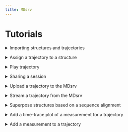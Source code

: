 ```yaml
---
title: MDsrv
---
```


# Tutorials

<a name='t-import'></a>
<details>
    <summary>Importing structures and trajectories</summary>

<p>

You can import a structure or trajectory by:<br>
- providing the files from your local machine<br>
    1. Open the Home panel on the left-hand side.<br>
    2. Open the Open Local Files menu in the Home panel.<br>
    3. Select Select files... to choose which of the files you have stored locally to upload.<br>
        - You can import multiple files at once.v
        - If you are importing multiple files at once, that do not have the same format, the Format option should be set to Auto.<br>
        - If you are importing only one file at a time, or if all files have the same format, you can also specify the format of the file. However, in most cases, this is not necessary.<br>
    4. Select Apply.

<center>
    <figure class='video_container'>
        <video width='75%' controls='true' allowfullscreen='true' poster='./videos/poster/import_local_files.png'>
            <source src='./videos/import_local_files.mp4' type='video/mp4'>
        </video>
    </figure>
</center>

- using one of the common public servers (like PDB)<br>
    1. Open the Home panel on the left-hand side.<br>
    2. Open the Open Remote Structure menu in the Home panel.<br>
    3. Select the server you want to download the structure or trajectory from as the Source.<br>
    4. Enter the ID of the structure or trajectory you want to import from the selected server.<br>
    5. Select Apply.

<center>
    <figure class='video_container'>
        <video width='75%' controls='true' allowfullscreen='true' poster='./videos/poster/import_structure_id.png'>
            <source src='./videos/import_structure_id.mp4' type='video/mp4'>
        </video>
    </figure>
</center>

- using the URL of a structure or trajectory file that is publicly available on another server:<br>
    1. Open the Home panel on the left-hand side.<br>
    2. Open the Open Remote File menu in the Home panel.<br>
    3. Enter the URL of the file.<br>
    4. Select the correct format of the file for the Format parameter.<br>
    5. Set the Binary parameter to On, if the file is binary.<br>
    6. Select Apply.

<center>
    <figure class='video_container'>
        <video width='75%' controls='true' allowfullscreen='true' poster='./videos/poster/import_via_url.png'>
            <source src='./videos/import_via_url.mp4' type='video/mp4'>
        </video>
    </figure>
</center>

**Note**: When you import a trajectory file, like an xtc, you must also import a structure to which the trajectory can be matched. Otherwise you will not be able to play the trajectory. To match the trajectory to a structure, see FAQ: How can I assign a trajectory to a structure?

</p>
</details>

<a name='t-assign-traj'></a>
<details>
    <summary>Assign a trajectory to a structure</summary>

<p>

To match a trajectory to a structure, you must first import both (<a href="#t-import">How can I import a structure or trajectory?</a>). <br>
1. Open the Home panel on the left-hand side.<br>
2. Open the Assign Trajectory menu in the Home panel.<br>
3. Select the structure and trajectory you want to match:<br>
    - Model: the structure to which the trajectory should be matched<br>
    - Coordinates: the trajectory you want to match to the structure<br>
4. Select Apply.

<center>
    <figure class='video_container'>
        <video width='75%' controls='true' allowfullscreen='true' poster='./videos/poster/assign_trajectory_to_structure.png'>
            <source src='./videos/assign_trajectory_to_structure.mp4' type='video/mp4'>
        </video>
    </figure>
</center>

</p>
</details>

<a name='t-play'></a>
<details>
    <summary>Play trajectory</summary>

<p>

You first need to import your trajectory (<a href="#t-import">How can I import a structure or trajectory?</a>).<br>
After you imported your trajectory, a play button will appear in the top left corner of the white canvas where the structure is displayed.<br>

In case you provided the coordinate file of the trajectory yourself, you must first match it with a structure (<a href="#t-assign-traj">How can I assign a trajectory to a structure?</a>).<br>
After matching the trajectory, you need to clean up the visualization:<br>
1. Open the State Tree panel on the left-hand side.<br>
2. Toggle the visibility for the two imported files (same name as the original files).<br>
Now only the matched result is visible in the representation.<br>

<center>
    <figure class='video_container'>
        <video width='75%' controls='true' allowfullscreen='true' poster='./videos/poster/play_trajectory.png'>
            <source src='./videos/play_trajectory.mp4' type='video/mp4'>
        </video>
    </figure>
</center>

</p>
</details>

<a name='t-share-session'></a>
<details>
    <summary>Sharing a session</summary>

<p>

You can share your your in two ways:<br>

- Through our server:<br>
    1. Import the structures and trajectories you want to share (see Tutorials <a href="#t-import">How can I import a structure or trajectory?</a>, and <a href="#t-assign-traj">How can I assign a trajectory to a structure?</a>).<br>
    2. Prepare your session as desired. <br>
    3. Open the Remote Session menu in the Extensions panel at the bottom.<br>
    4. Name your session<br>
        - Optional: Enter a description by opening the Options area.<br>
        - Optional: Change the server address.<br>
    5. Click the Upload button.<br>
    6. To share your session with others, right-click your session to open it in a new tab with its URL.<br>
    7. Share this URL.

<center>
    <figure class='video_container'>
        <video width='75%' controls='true' allowfullscreen='true' poster='./videos/poster/share_session_our_server.png'>
            <source src='./videos/share_session.mp4' type='video/mp4'>
        </video>
    </figure>
</center>

- Setting up your own MDsrv, see <a href="install.html#install">How can I assign a trajectory to a structure?</a>.

</p>
</details>

<a name='t-upload-traj'></a>
<details>
    <summary>Upload a trajectory to the MDsrv</summary>

<p>

The trajectory you want to store on our server must be publicly available on another server.<br>
1. Open the Extensions Panel at the bottom.<br>
2. Open the Add Trajectory to Stream Server menu.<br>
3. Optionally, if you want to upload the trajectory to another MDsrv instance, adjust the Server parameter accordingly.<br>
4. Enter the URL of the trajectory file.<br>
5. Name the trajectory. (If there is already a trajectory with the same name, a message will appear in the Log panel. Please change the name.)<br>
6. Add a more detailed description for your trajectory.<br>
7. Select Upload Trajectory to Server.<br>
8. When the trajectory is successfully uploaded, a message appears in the Log panel.<br>
9. To visualize the uploaded trajectory, see <a href="#t-stream-traj">How do I stream a trajectory from the MDsrv?</a>).<br>
Currently, only trajectories in the XTC format can be uploaded.

<center>
    <figure class='video_container'>
        <video width='75%' controls='true' allowfullscreen='true' poster='./videos/poster/upload_trajectory_server.png'>
            <source src='./videos/upload_trajectory_server.mp4' type='video/mp4'>
        </video>
    </figure>
</center>

</p>
</details>

<a name='t-stream-traj'></a>
<details>
    <summary>Stream a trajectory from the MDsrv</summary>

<p>

1. Open the Extensions panel at the bottom.<br>
2. Open the Match Trajectory Stream menu.<br>
3. Enter the Server URL where the trajectory is stored (Must be an MDsrv instance).<br>
4. Import the structure corresponding to the trajectory (see <a href="#t-import">How can I import a structure or trajectory?</a>).<br>
5. Select this structure via the Model parameter. <br>
6. Select the trajectory you want to stream via the Trajectory parameter.<br>
7. Select Add Xtc Stream Trajectory.<br>
8. You can now play your trajectory.<br>

<center>
    <figure class='video_container'>
        <video width='75%' controls='true' allowfullscreen='true' poster='./videos/poster/match_stream_trajectory.png'>
            <source src='./videos/match_trajectory_stream.mp4' type='video/mp4'>
        </video>
    </figure>
</center>

</p>
</details>

<a name='t-alignment'></a>
<details>
    <summary>Superpose structures based on a sequence alignment</summary>

<p>

1. Import a Clustal alignment (.aln) using the Open Local Files menu. <br>
2. Import the structures corresponding to the sequences in the alignment.<br>
3. Match the sequences of the alignment with the structures using the Match Sequence Alignment menu in the Extension Panel at the bottom. <br>
    - For each sequence in the alignment, you must specify which sequence of the structure should be matched to it.<br>
    - Each sequence needs its own structure.<br>
    - Match the following parameters for each sequence in the alignment:<br>
        - Structure<br>
        - Entity<br>
        - Chain<br>
        - Instance (if available)<br>
4. Select Apply Matching.<br>
    - If the structures are correctly matched, they will be superposed according to the alignment.<br>
    - If the matching is not correct, it is indicated which sequences of the alignment were not matched correctly in the Log at the bottom.

<center>
    <figure class='video_container'>
        <video width='75%' controls='true' allowfullscreen='true' poster='./videos/poster/alignment.png'>
            <source src='./videos/alignment.mp4' type='video/mp4'>
        </video>
    </figure>
</center>

</p>
</details>

<a name='t-plot'></a>
<details>
    <summary>Add a time-trace plot of a measurement for a trajectory</summary>

<p>

1. Import your trajectory.<br>
2. Clean up the visualization by toggling the visibility for the importet files in the State Tree panel on the left side.<br>
3. Open the Structure Tools panel on the right side.<br>
4. Open the Measurements menu in the Structure Tools panel.<br>
5. Select the Add button in the Measurements menu.<br>
6. Activate the selection mode by clicking the last button of the buttons on the right side of the white canvas where the structure is displayed (Toggle selection mode). <br>
7. An additional menu appears at the top of the white canvas.<br>
8. Select the button labeled Residue to change the granularity of the selection.<br>
9. Select the desired elements to add a measurement (two for distance, three for angle, four for area angle). The selected elements will be displayed in the Measurements menu. <br>
10. Select the desired measurement in the Measurements menu to add it. <br>
11. Open the Extensions panel at the bottom.<br>
12. Open the Time-trace Plot menu.<br>
13. Select the measurement you just added to display its plot throughout the trajectory.<br>
<br>
There are various interaction possible:<br>
- Skipping to a specific frame by clicking on the value<br>
- Sorting the values by frame, ascending, and descending<br>
- Filtering the values<br>
- Switching the display to RMSD for the whole model<br>
    - Instead of a filter, it is now possible to change he comparison frame for the RMSD

<center>
    <figure class='video_container'>
        <video width='75%' controls='true' allowfullscreen='true' poster='./videos/poster/plot.png'>
            <source src='./videos/plot.mp4' type='video/mp4'>
        </video>
    </figure>
</center>

</p>
</details>

<a name='t-measuement-traj'></a>
<details>
    <summary>Add a measurement to a trajectory</summary>

<p>

</p>
</details>
